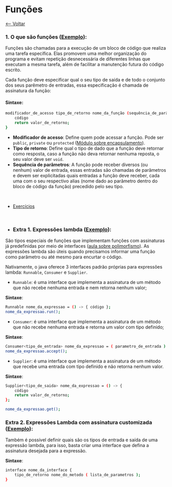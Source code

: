 # Funções
[<-- Voltar](../README.md)

### 1. O que são funções ([Exemplo](./Funcoes.java)):

Funções são chamadas para a execução de um bloco de código que realiza uma tarefa específica. Elas promovem uma melhor organização do programa e evitam repetição desnecessária de diferentes linhas que executam a mesma tarefa, além de facilitar a manutenção futura do código escrito.

Cada função deve especificar qual o seu tipo de saída e de todo o conjunto dos seus parêmetro de entradas, essa especificação é chamada de assinatura da função:

#### Sintaxe:
```bash
modificador_de_acesso tipo_de_retorno nome_da_função (sequência_de_parâmetros) {
    código
    return valor_de_retorno;
}
```

- **Modificador de acesso**: Define quem pode acessar a função. Pode ser ```public```, ```private``` ou ```protected``` ([Módulo sobre encapsulamento](../../encapsulamento/README.md)).
- **Tipo de retorno**: Define qual o tipo de dado que a função deve retornar como resposta, caso a função não deva retornar nenhuma reposta, o seu valor deve ser ```void```.
- **Sequência de parâmetros**: A função pode receber diversos (ou nenhum) valor de entrada, essas entradas são chamadas de parâmetros e devem ser explicitadas quais entradas a função deve receber, cada uma com o seu respectivo alias (nome dado ao parâmetro dentro do bloco de código da função) precedido pelo seu tipo.

<br>

- [Exercícios](./exercicios.md)

<br>

- ### Extra 1. Expressões lambda ([Exemplo](./Lambda.java)):

São tipos especiais de funções que implementam funções com assinaturas já predefinidas por meio de interfaces ([aula sobre polimorfismo](../../polimorfismo/README.md)). As expressões lambda são úteis quando precisamos informar uma função como parâmetro ou até mesmo para encurtar o código.

Nativamente, o java oferece 3 interfaces padrão próprias para expressões lambda: ```Runnable```, ```Consumer``` e ```Supplier```.

- ```Runnable```: é uma interface que implementa a assinatura de um método que não recebe nenhuma entrada e nem retorna nenhum valor;

**Sintaxe**:

```bash
Runnable nome_da_expressao = () -> { código };
nome_da_expressao.run();
```

-  ```Consumer```: é uma interface que implementa a assinatura de um método que não recebe nenhuma entrada e retorna um valor com tipo definido;

**Sintaxe**:

```bash
Consumer<tipo_de_entrada> nome_da_expressao = ( parametro_de_entrada ) -> { código };
nome_da_expressao.accept();
```

-  ```Supplier```: é uma interface que implementa a assinatura de um método que recebe uma entrada com tipo definido e não retorna nenhum valor.

**Sintaxe**:

```bash
Supplier<tipo_de_saida> nome_da_expressao = () -> {
    código
    return valor_de_retorno;
};

nome_da_expressao.get();
```

### Extra 2. Expressões Lambda com assinatura customizada ([Exemplo](./LambdaCustomizado.java)):

Também é possível definir quais são os tipos de entrada e saída de uma expressão lambda, para isso, basta criar uma interface que defina a assinatura desejada para a expressão.

**Sintaxe**:

```bash
interface nome_da_interface {
    tipo_de_retorno nome_do_metodo ( lista_de_parametros );
}
```